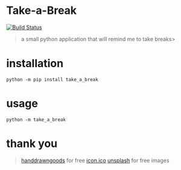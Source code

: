 # Take-a-Break
[![Build Status](https://travis-ci.org/paulbrodner/take-a-break.svg?branch=master)](https://travis-ci.org/paulbrodner/take-a-break)
> a small python application that will remind me to take breaks>

# installation
```shell script
python -m pip install take_a_break
```

# usage
```shell script
python -m take_a_break
```

# thank you
>[handdrawngoods](http://handdrawngoods.com) for free [icon.ico](https://icon-icons.com/icon/coffe-cup/87565) 
>[unsplash](https://unsplash.com/) for free images
